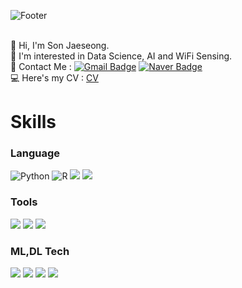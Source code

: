 ![Footer](https://capsule-render.vercel.app/api?type=waving&color=auto&height=200&section=footer&text=Jaeseong'sGithub)
<br/> <br/>

👋 Hi, I'm Son Jaeseong.  
🚀 I'm interested in Data Science, AI and WiFi Sensing.  
📨 Contact Me : [![Gmail Badge](https://img.shields.io/badge/Gmail-d14836?style=flat&logo=Gmail&logoColor=white&link=mailto:kimsh1691@gmail.com)](mailto:ths990414@gmail.com)
[![Naver Badge](https://img.shields.io/badge/Naver-03C75A?style=flat&logo=Naver&logoColor=white&link=mailto:rlatngus1691@naver.com)](mailto:xison@naver.com)  
💻 Here's my CV : [CV]((https://github.com/noseaj/noseaj/blob/main/%E1%84%89%E1%85%A9%E1%86%AB%E1%84%8C%E1%85%A2%E1%84%89%E1%85%A5%E1%86%BC_CV.pdf))

# Skills
### Language
![Python](https://img.shields.io/badge/Python-3776AB.svg?&style=flat&logo=Python&logoColor=white)
![R](https://img.shields.io/badge/R-276DC3?style=flat&logo=r&logoColor=white)
<img src="https://img.shields.io/badge/C-A8B9CC?style=flat&logo=C&logoColor=white"/>
<img src="https://img.shields.io/badge/C++-00599C?style=flat&logo=C%2B%2B&logoColor=white"/>

### Tools
<span> 
    <img src="https://img.shields.io/badge/Visual Studio Code-007ACC?style=flat&logo=Visual Studio Code&logoColor=white"/>
    <img src="https://img.shields.io/badge/Google Colab-F9AB00?style=flat&logo=Google Colab&logoColor=white"/>
    <img src="https://img.shields.io/badge/Jupyter-F37626?style=flat&logo=Jupyter&logoColor=white"/>
</span>

### ML,DL Tech  
<block>
  <span>
    <img src="https://img.shields.io/badge/Pytorch-EE4C2C?style=flat&logo=pytorch&logoColor=white"/> 
    <img src="https://img.shields.io/badge/TensorFlow-FF6F00?style=flat&logo=TensorFlow&logoColor=white"/> 
    <img src="https://img.shields.io/badge/openCV-5C3EE8?style=flat&logo=openCV&logoColor=white"/>
    <img src="https://img.shields.io/badge/scikit-learn-F7931E?style=flat&logo=scikit-learn&logoColor=white"/>
    <br> 
  </span>
</block>  


</div>
